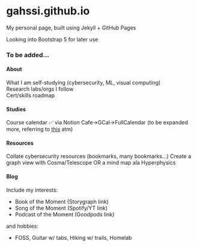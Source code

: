 # gahssi.github.io

My personal page, built using Jekyll + GitHub Pages

Looking into Bootstrap 5 for later use

### To be added...

#### About
What I am self-studying (cybersecurity, ML, visual computing)  
Research labs/orgs I follow  
Cert/skills roadmap

#### Studies
Course calendar ✅ via Notion Cafe->GCal->FullCalendar (to be expanded more, referring to [this](https://fullcalendar.io/docs) atm)

#### Resources
Collate cybersecurity resources (bookmarks, many bookmarks...)
Create a graph view with Cosma/Telescope OR a mind map ala Hyperphysics

#### Blog
Include my interests:
* Book of the Moment (Storygraph link)
* Song of the Moment (Spotify/YT link)
* Podcast of the Moment (Goodpods link)

and hobbies:
* FOSS, Guitar w/ tabs, Hiking w/ trails, Homelab
